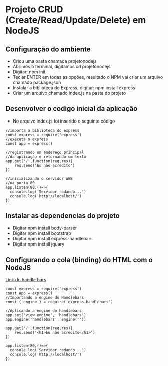 # Projeto CRUD (Create/Read/Update/Delete) em NodeJS

## Configuração do ambiente
- Criou uma pasta chamada projetonodejs
- Abrimos o terminal, digitamos cd projetonodejs
- Digitar: npm init
- Teclar ENTER em todas as opções, resultado o NPM vai criar um arquivo chamado package.json
- Instalar a biblioteca do Express, digitar: npm install express
- Criar um arquivo chamado index.js na pasta do projeto

## Desenvolver o codigo inicial da aplicação
- No arquivo index.js foi inserido o seguinte código
```
//importa a biblioteca do express
const express = require('express')
//executa o express
const app = express()

//registrando um endereço principal
//da aplicação e retornando um texto
app.get('/',function(req,res){
    res.send('Eu não acredito')
})

//inicializando o servidor WEB
//na porta 80
app.listen(80,()=>{
  console.log('Servidor rodando...')  
  console.log('http://localhost/')
})
```

## Instalar as dependencias do projeto
- Digitar npm install body-parser
- Digitar npm install bootstrap
- Digitar npm install express-handlebars
- Digitar npm install jquery

## Configurando o cola (binding) do HTML com o NodeJS
[Link do handle bars](https://handlebarsjs.com/)

```
const express = require('express')
const app = express()
//Importando a engine do Handlebars
const { engine } = require('express-handlebars')

//Aplicando a engine do handlebars
app.set('view engine', 'handlebars')
app.engine('handlebars', engine(''))

app.get('/',function(req,res){
    res.send('<h1>Eu não acredito</h1>')
})

app.listen(80,()=>{
  console.log('Servidor rodando...')  
  console.log('http://localhost/')
})
```
